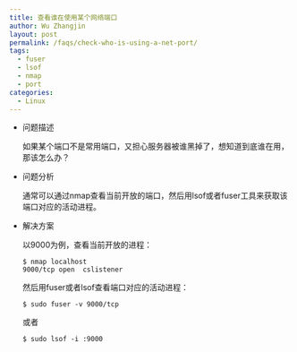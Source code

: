 ```yaml
---
title: 查看谁在使用某个网络端口
author: Wu Zhangjin
layout: post
permalink: /faqs/check-who-is-using-a-net-port/
tags:
  - fuser
  - lsof
  - nmap
  - port
categories:
  - Linux
---
```

* 问题描述

  如果某个端口不是常用端口，又担心服务器被谁黑掉了，想知道到底谁在用，那该怎么办？

* 问题分析

  通常可以通过nmap查看当前开放的端口，然后用lsof或者fuser工具来获取该端口对应的活动进程。

* 解决方案

  以9000为例，查看当前开放的进程：

      $ nmap localhost
      9000/tcp open  cslistener

  然后用fuser或者lsof查看端口对应的活动进程：

      $ sudo fuser -v 9000/tcp

  或者

      $ sudo lsof -i :9000
